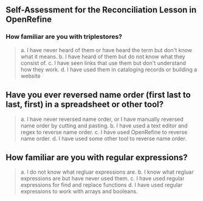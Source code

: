 ## Self-Assessment for the Reconciliation Lesson in OpenRefine

### How familiar are you with triplestores?
>a. I have never heard of them or have heard the term but don't know what it means.
>b. I have heard of them but do not know what they consist of.
>c. I have seen links that use them but don't understand how they work.
>d. I have used them in cataloging records or building a website

## Have you ever reversed name order (first last to last, first) in a spreadsheet or other tool?
>a. I have never reversed name order, or I have manually reversed name order by cutting and pasting.
>b. I have used a text editor and regex to reverse name order.
>c. I have used OpenRefine to reverse name order.
>d. I have used some other tool to reverse name order.

## How familiar are you with regular expressions?
>a. I do not know what regluar expressions are.
>b. I know what regluar expressions are but have never used them.
>c. I have used regular expressions for find and replace functions
>d. I have used regular expressions to work with arrays and booleans.
